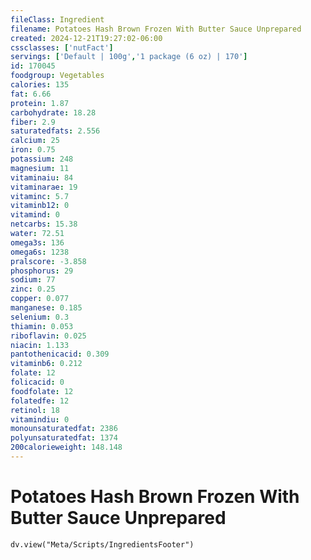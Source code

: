 ```yaml
---
fileClass: Ingredient
filename: Potatoes Hash Brown Frozen With Butter Sauce Unprepared
created: 2024-12-21T19:27:02-06:00
cssclasses: ['nutFact']
servings: ['Default | 100g','1 package (6 oz) | 170']
id: 170045
foodgroup: Vegetables
calories: 135
fat: 6.66
protein: 1.87
carbohydrate: 18.28
fiber: 2.9
saturatedfats: 2.556
calcium: 25
iron: 0.75
potassium: 248
magnesium: 11
vitaminaiu: 84
vitaminarae: 19
vitaminc: 5.7
vitaminb12: 0
vitamind: 0
netcarbs: 15.38
water: 72.51
omega3s: 136
omega6s: 1238
pralscore: -3.858
phosphorus: 29
sodium: 77
zinc: 0.25
copper: 0.077
manganese: 0.185
selenium: 0.3
thiamin: 0.053
riboflavin: 0.025
niacin: 1.133
pantothenicacid: 0.309
vitaminb6: 0.212
folate: 12
folicacid: 0
foodfolate: 12
folatedfe: 12
retinol: 18
vitamindiu: 0
monounsaturatedfat: 2386
polyunsaturatedfat: 1374
200calorieweight: 148.148
---
```


# Potatoes Hash Brown Frozen With Butter Sauce Unprepared

```dataviewjs
dv.view("Meta/Scripts/IngredientsFooter")
```